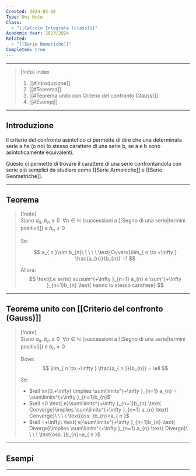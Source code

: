 ```yaml
---
Created: 2024-03-16
Type: Uni Note
Class:
  - "[[Calcolo Integrale (class)]]"
Academic Year: 2023/2024
Related:
  - "[[Serie Numeriche]]"
Completed: true
---
```

---

>[!info] Index
>1. [[#Introduzione]]
>2. [[#Teorema]]
>3. [[#Teorema unito con Criterio del confronto (Gauss)]]
>4. [[#Esempi]]

---
## Introduzione
Il criterio del confronto asintotico ci permette di dire che una determinata serie a ha (o no) lo stesso carattere di una serie b, se a e b sono asintoticamente equivalenti.

Questo ci permette di trovare il carattere di una serie confrontandola con serie più semplici da studiare come [[Serie Armoniche]] e [[Serie Geometriche]].

---
## Teorema

>[!note] \
>Siano $a_{ n },\ b_{n} \geq 0\ \ \forall n\in\mathbb{N}$ (successioni a [[Segno di una serie|termini positivi]]) e $b_{n}\not=0$
>
>Se:
>
>$$
>a_{ n }\sim b_{n}\ \ \ \ \ \text{Ovvero}\lim_{ n \to +\infty } \frac{a_{n}}{b_{n}} =1
>$$
>
>Allora:
>$$
>\text{Le serie} su\sum^{+\infty }_{n=1} a_{n} e \sum^{+\infty }_{n=1}b_{n} \text{ hanno lo stesso carattere}
>$$

---
## Teorema unito con [[Criterio del confronto (Gauss)]]

>[!note] \
>Siano $a_{ n },\ b_{n} \geq 0\ \ \forall n\in\mathbb{N}$ (successioni a [[Segno di una serie|termini positivi]]) e $b_{n}\not=0$
>
>Dove:
>$$
>\lim_{ n \to +\infty }  \frac{a_{ n }}{b_{n}} = \ell
>$$
>
>Se:
>- $\ell \in(0,+\infty) \implies \sum\limits^{+\infty }_{n=1} a_{n} = \sum\limits^{+\infty }_{n=1}b_{n}$
>- $\ell =0 \text{ e}\sum\limits^{+\infty }_{n=1}b_{n} \text{ Converge}\implies \sum\limits^{+\infty }_{n=1} a_{n} \text{ Converge}\ \ \ \ \text{oss: }b_{n}<a_{ n }$
>- $\ell =+\infty\ \text{ e}\sum\limits^{+\infty }_{n=1}b_{n} \text{ Diverge}\implies \sum\limits^{+\infty }_{n=1} a_{n} \text{ Diverge}\ \ \ \ \text{oss: }b_{n}>a_{ n }$

---
## Esempi


---
